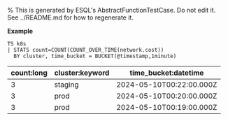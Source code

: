 % This is generated by ESQL's AbstractFunctionTestCase. Do not edit it. See ../README.md for how to regenerate it.

**Example**

```esql
TS k8s
| STATS count=COUNT(COUNT_OVER_TIME(network.cost))
  BY cluster, time_bucket = BUCKET(@timestamp,1minute)
```

| count:long | cluster:keyword | time_bucket:datetime |
| --- | --- | --- |
| 3 | staging | 2024-05-10T00:22:00.000Z |
| 3 | prod | 2024-05-10T00:20:00.000Z |
| 3 | prod | 2024-05-10T00:19:00.000Z |



